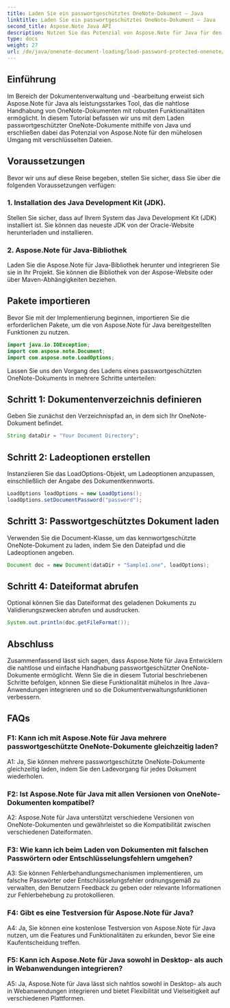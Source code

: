 ```yaml
---
title: Laden Sie ein passwortgeschütztes OneNote-Dokument – Java
linktitle: Laden Sie ein passwortgeschütztes OneNote-Dokument – Java
second_title: Aspose.Note Java API
description: Nutzen Sie das Potenzial von Aspose.Note für Java für den mühelosen Umgang mit passwortgeschützten OneNote-Dokumenten. Erweitern Sie Ihr Java-Dokumentenmanagement mit Aspose.Note.
type: docs
weight: 27
url: /de/java/onenote-document-loading/load-password-protected-onenote/
---
```

## Einführung

Im Bereich der Dokumentenverwaltung und -bearbeitung erweist sich Aspose.Note für Java als leistungsstarkes Tool, das die nahtlose Handhabung von OneNote-Dokumenten mit robusten Funktionalitäten ermöglicht. In diesem Tutorial befassen wir uns mit dem Laden passwortgeschützter OneNote-Dokumente mithilfe von Java und erschließen dabei das Potenzial von Aspose.Note für den mühelosen Umgang mit verschlüsselten Dateien.

## Voraussetzungen

Bevor wir uns auf diese Reise begeben, stellen Sie sicher, dass Sie über die folgenden Voraussetzungen verfügen:

### 1. Installation des Java Development Kit (JDK).

Stellen Sie sicher, dass auf Ihrem System das Java Development Kit (JDK) installiert ist. Sie können das neueste JDK von der Oracle-Website herunterladen und installieren.

### 2. Aspose.Note für Java-Bibliothek

Laden Sie die Aspose.Note für Java-Bibliothek herunter und integrieren Sie sie in Ihr Projekt. Sie können die Bibliothek von der Aspose-Website oder über Maven-Abhängigkeiten beziehen.

## Pakete importieren

Bevor Sie mit der Implementierung beginnen, importieren Sie die erforderlichen Pakete, um die von Aspose.Note für Java bereitgestellten Funktionen zu nutzen.

```java
import java.io.IOException;
import com.aspose.note.Document;
import com.aspose.note.LoadOptions;
```

Lassen Sie uns den Vorgang des Ladens eines passwortgeschützten OneNote-Dokuments in mehrere Schritte unterteilen:

## Schritt 1: Dokumentenverzeichnis definieren

Geben Sie zunächst den Verzeichnispfad an, in dem sich Ihr OneNote-Dokument befindet.

```java
String dataDir = "Your Document Directory";
```

## Schritt 2: Ladeoptionen erstellen

Instanziieren Sie das LoadOptions-Objekt, um Ladeoptionen anzupassen, einschließlich der Angabe des Dokumentkennworts.

```java
LoadOptions loadOptions = new LoadOptions();
loadOptions.setDocumentPassword("password");
```

## Schritt 3: Passwortgeschütztes Dokument laden

Verwenden Sie die Document-Klasse, um das kennwortgeschützte OneNote-Dokument zu laden, indem Sie den Dateipfad und die Ladeoptionen angeben.

```java
Document doc = new Document(dataDir + "Sample1.one", loadOptions);
```

## Schritt 4: Dateiformat abrufen

Optional können Sie das Dateiformat des geladenen Dokuments zu Validierungszwecken abrufen und ausdrucken.

```java
System.out.println(doc.getFileFormat());
```

## Abschluss

Zusammenfassend lässt sich sagen, dass Aspose.Note für Java Entwicklern die nahtlose und einfache Handhabung passwortgeschützter OneNote-Dokumente ermöglicht. Wenn Sie die in diesem Tutorial beschriebenen Schritte befolgen, können Sie diese Funktionalität mühelos in Ihre Java-Anwendungen integrieren und so die Dokumentverwaltungsfunktionen verbessern.

## FAQs

### F1: Kann ich mit Aspose.Note für Java mehrere passwortgeschützte OneNote-Dokumente gleichzeitig laden?

A1: Ja, Sie können mehrere passwortgeschützte OneNote-Dokumente gleichzeitig laden, indem Sie den Ladevorgang für jedes Dokument wiederholen.

### F2: Ist Aspose.Note für Java mit allen Versionen von OneNote-Dokumenten kompatibel?

A2: Aspose.Note für Java unterstützt verschiedene Versionen von OneNote-Dokumenten und gewährleistet so die Kompatibilität zwischen verschiedenen Dateiformaten.

### F3: Wie kann ich beim Laden von Dokumenten mit falschen Passwörtern oder Entschlüsselungsfehlern umgehen?

A3: Sie können Fehlerbehandlungsmechanismen implementieren, um falsche Passwörter oder Entschlüsselungsfehler ordnungsgemäß zu verwalten, den Benutzern Feedback zu geben oder relevante Informationen zur Fehlerbehebung zu protokollieren.

### F4: Gibt es eine Testversion für Aspose.Note für Java?

A4: Ja, Sie können eine kostenlose Testversion von Aspose.Note für Java nutzen, um die Features und Funktionalitäten zu erkunden, bevor Sie eine Kaufentscheidung treffen.

### F5: Kann ich Aspose.Note für Java sowohl in Desktop- als auch in Webanwendungen integrieren?

A5: Ja, Aspose.Note für Java lässt sich nahtlos sowohl in Desktop- als auch in Webanwendungen integrieren und bietet Flexibilität und Vielseitigkeit auf verschiedenen Plattformen.
